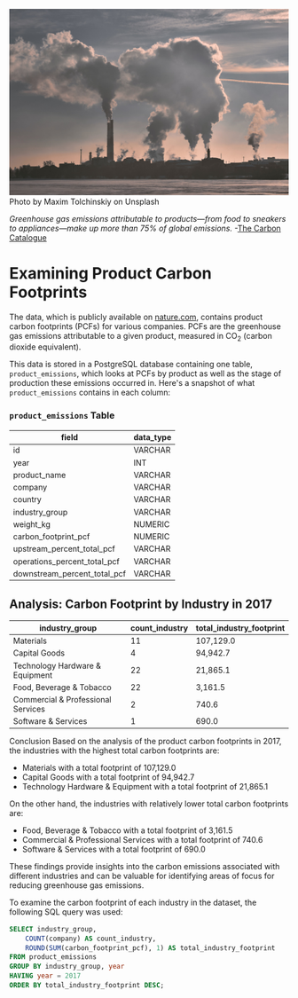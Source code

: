 ![Factories creating emissions](pollution.jpg)
Photo by Maxim Tolchinskiy on Unsplash

_Greenhouse gas emissions attributable to products&mdash;from food to sneakers to appliances&mdash;make up more than 75% of global emissions._ -[The Carbon Catalogue](https://www.nature.com/articles/s41597-022-01178-9)

# Examining Product Carbon Footprints

The data, which is publicly available on [nature.com](https://www.nature.com/articles/s41597-022-01178-9), contains product carbon footprints (PCFs) for various companies. PCFs are the greenhouse gas emissions attributable to a given product, measured in CO<sub>2</sub> (carbon dioxide equivalent).

This data is stored in a PostgreSQL database containing one table, `product_emissions`, which looks at PCFs by product as well as the stage of production these emissions occurred in. Here's a snapshot of what `product_emissions` contains in each column:

### `product_emissions` Table

| field                              | data_type |
|------------------------------------|-----------|
| id                                 | VARCHAR   |
| year                               | INT       |
| product_name                       | VARCHAR   |
| company                            | VARCHAR   |
| country                            | VARCHAR   |
| industry_group                     | VARCHAR   |
| weight_kg                          | NUMERIC   |
| carbon_footprint_pcf               | NUMERIC   |
| upstream_percent_total_pcf         | VARCHAR   |
| operations_percent_total_pcf       | VARCHAR   |
| downstream_percent_total_pcf       | VARCHAR   |

## Analysis: Carbon Footprint by Industry in 2017

industry_group                   | count_industry | total_industry_footprint
----------------------------------|----------------|-------------------------
Materials                        | 11             | 107,129.0
Capital Goods                    | 4              | 94,942.7
Technology Hardware & Equipment  | 22             | 21,865.1
Food, Beverage & Tobacco         | 22             | 3,161.5
Commercial & Professional Services | 2              | 740.6
Software & Services              | 1              | 690.0

Conclusion
Based on the analysis of the product carbon footprints in 2017, the industries with the highest total carbon footprints are:

- Materials with a total footprint of 107,129.0
- Capital Goods with a total footprint of 94,942.7
- Technology Hardware & Equipment with a total footprint of 21,865.1

On the other hand, the industries with relatively lower total carbon footprints are:

- Food, Beverage & Tobacco with a total footprint of 3,161.5
- Commercial & Professional Services with a total footprint of 740.6
- Software & Services with a total footprint of 690.0

These findings provide insights into the carbon emissions associated with different industries and can be valuable for identifying areas of focus for reducing greenhouse gas emissions.

To examine the carbon footprint of each industry in the dataset, the following SQL query was used:

```sql
SELECT industry_group,
    COUNT(company) AS count_industry,
    ROUND(SUM(carbon_footprint_pcf), 1) AS total_industry_footprint
FROM product_emissions
GROUP BY industry_group, year
HAVING year = 2017
ORDER BY total_industry_footprint DESC; 



